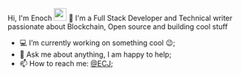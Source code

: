Hi, I'm Enoch <img src="https://media.giphy.com/media/hvRJCLFzcasrR4ia7z/giphy.gif" width="25px">
🚀 I'm a Full Stack Developer and Technical writer passionate about Blockchain, Open source and building cool stuff 

- 💻 I’m currently working on something cool :wink:;
- 💬 Ask me about anything, I am happy to help;
- 📫 How to reach me: [@ECJ](https://twitter.com/EnochChejieh);
